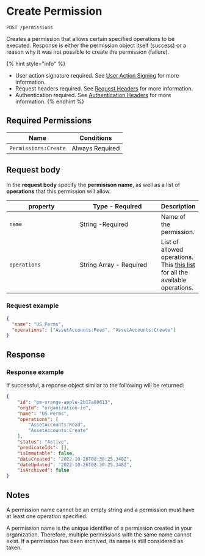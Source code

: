 # Create Permission

`POST /permissions`

Creates a permission that allows certain specified operations to be executed. Response is either the permission object itself (success) or a reason why it was not possible to create the permission (failure).

{% hint style="info" %}
* User action signature required. See [User Action Signing](../../authentication/user-action-signing/) for more information.
* Request headers required. See [Request Headers](../../../getting-started/request-headers.md) for more information.
* Authentication required. See [Authentication Headers](../../../getting-started/request-headers.md#authentication-headers) for more information.
{% endhint %}

## Required Permissions

| Name                 | Conditions      |
| -------------------- | --------------- |
| `Permissions:Create` | Always Required |

## Request body <a href="#request-body" id="request-body"></a>

In the **request body** specify the **permisison name**, as well as a list of **operations** that this permission will allow.

<table><thead><tr><th width="183">property</th><th width="219">Type - Required</th><th>Description</th></tr></thead><tbody><tr><td><code>name</code></td><td>String -Required</td><td>Name of the permission.</td></tr><tr><td><code>operations</code></td><td>String Array - Required</td><td>List of allowed operations.<br>This <a href="../permissions-overview.md#list-of-operations">this list</a> for all the available operations.</td></tr></tbody></table>

### Request example <a href="#request-example.1" id="request-example.1"></a>

```JSON
{
  "name": "US Perms",
  "operations": ["AssetAccounts:Read", "AssetAccounts:Create"]
}
```

## Response <a href="#response" id="response"></a>

### Response example <a href="#response-example" id="response-example"></a>

If successful, a reponse object similar to the following will be returned:

```json
{
    "id": "pm-orange-apple-2b17a80613",
    "orgId": "organization-id",
    "name": "US Perms",
    "operations": [
        "AssetAccounts:Read",
        "AssetAccounts:Create"
    ],
    "status": "Active",
    "predicateIds": [],
    "isImmutable": false,
    "dateCreated": "2022-10-26T08:30:25.348Z",
    "dateUpdated": "2022-10-26T08:30:25.348Z",
    "isArchived": false
}
```

## Notes <a href="#notes" id="notes"></a>

A permission name cannot be an empty string and a permission must have at least one operation specified.

A permission name is the unique identifier of a permission created in your organization. Therefore, multiple permissions with the same name cannot exist. If a permission has been archived, its name is still considered as taken.
